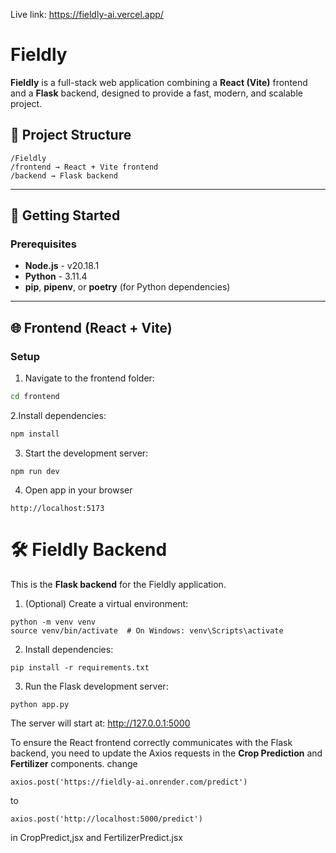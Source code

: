 Live link: https://fieldly-ai.vercel.app/


# Fieldly

**Fieldly** is a full-stack web application combining a **React (Vite)** frontend and a **Flask** backend, designed to provide a fast, modern, and scalable project.

## 📂 Project Structure
```
/Fieldly
/frontend → React + Vite frontend
/backend → Flask backend
```
---

## 🚀 Getting Started

### Prerequisites

- **Node.js** - v20.18.1
- **Python** - 3.11.4
- **pip**, **pipenv**, or **poetry** (for Python dependencies)

---

## 🌐 Frontend (React + Vite)

### Setup
1. Navigate to the frontend folder:
```bash
cd frontend
```
2.Install dependencies:
```bash
npm install
```
3. Start the development server:
```
npm run dev
```
4. Open app in your browser
```
http://localhost:5173
```

# 🛠️ Fieldly Backend

This is the **Flask backend** for the Fieldly application.

1. (Optional) Create a virtual environment:
```
python -m venv venv
source venv/bin/activate  # On Windows: venv\Scripts\activate

```

2. Install dependencies:
```
pip install -r requirements.txt
```

3. Run the Flask development server:

```
python app.py
```

The server will start at: http://127.0.0.1:5000

To ensure the React frontend correctly communicates with the Flask backend, you need to update the Axios requests in the **Crop Prediction** and **Fertilizer** components.
change 
```
axios.post('https://fieldly-ai.onrender.com/predict')
```
to 
```
axios.post('http://localhost:5000/predict')
```

in CropPredict,jsx and FertilizerPredict.jsx 



